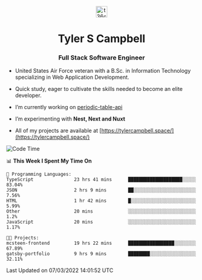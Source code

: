 <p align="center">
<a href="https://www.linkedin.com/in/t36campbell" target="blank"><img align="center" src="https://ik.imagekit.io/t36campbell/Portfolio/linkedin.png.original_m8bbGgPh6.png" alt="t36campbell" height="30" width="30" /></a>
</p>
<h1 align="center">Tyler S Campbell</h1>
<h3 align="center">Full Stack Software Engineer</h3>

* United States Air Force veteran with a B.Sc. in Information Technology specializing in Web Application Development. 

* Quick study, eager to cultivate the skills needed to become an elite developer.

* I’m currently working on [periodic-table-api](https://github.com/t36campbell/periodic-table-api)

* I’m experimenting with **Nest, Next and Nuxt**

* All of my projects are available at [https://tylercampbell.space/](https://tylercampbell.space/)

<!--START_SECTION:waka-->
![Code Time](http://img.shields.io/badge/Code%20Time-1%2C477%20hrs%2013%20mins-blue)

📊 **This Week I Spent My Time On** 

```text
💬 Programming Languages: 
TypeScript               23 hrs 41 mins      ████████████████████░░░░░   83.04% 
JSON                     2 hrs 9 mins        ██░░░░░░░░░░░░░░░░░░░░░░░   7.56% 
HTML                     1 hr 42 mins        █░░░░░░░░░░░░░░░░░░░░░░░░   5.99% 
Other                    20 mins             ░░░░░░░░░░░░░░░░░░░░░░░░░   1.2% 
JavaScript               20 mins             ░░░░░░░░░░░░░░░░░░░░░░░░░   1.17%

🐱‍💻 Projects: 
mcsteen-frontend         19 hrs 22 mins      █████████████████░░░░░░░░   67.89% 
gatsby-portfolio         9 hrs 9 mins        ████████░░░░░░░░░░░░░░░░░   32.11%

```


 Last Updated on 07/03/2022 14:01:52 UTC
<!--END_SECTION:waka-->
